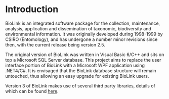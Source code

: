 # Introduction #

BioLink is an integrated software package for the collection, maintenance, analysis, application and dissemination of taxonomic, biodiversity and environmental information. It was originally developed during 1998-1999 by CSIRO (Entomology), and has undergone a number minor revisions since then, with the current release being version 2.5.

The original version of BioLink was written in Visual Basic 6/C++ and sits on top a Microsoft SQL Server database. This project aims to replace the user interface portion of BioLink with a Microsoft WPF application using .NET4/C#. It is envisaged that the BioLink database structure will remain untouched, thus allowing an easy upgrade for existing BioLink users.

Version 3 of BioLink makes use of several third party libraries, details of which can be found [here](ThirdPartySoftware.md).